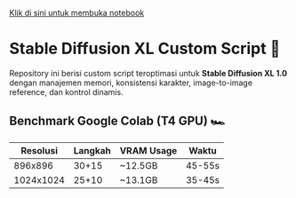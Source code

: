 [Klik di sini untuk membuka notebook](https://colab.research.google.com/drive/1_P5oNfyoCw0SgjAKTdtnnVYv2j3GXInR)

# Stable Diffusion XL Custom Script  🚀
Repository ini berisi custom script teroptimasi untuk **Stable Diffusion XL 1.0** dengan manajemen memori, konsistensi karakter, image-to-image reference, dan kontrol dinamis.

## Benchmark Google Colab (T4 GPU) 🏎
|Resolusi    |Langkah |VRAM Usage  | Waktu   |
|------------|--------|------------|---------|
| 896x896    | 30+15  | ~12.5GB    | 45-55s  |
| 1024x1024  | 25+10  | ~13.1GB    | 35-45s  |

